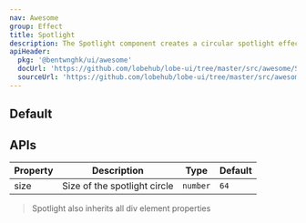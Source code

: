 ```yaml
---
nav: Awesome
group: Effect
title: Spotlight
description: The Spotlight component creates a circular spotlight effect that follows the user's mouse cursor, useful for creating interactive hover effects.
apiHeader:
  pkg: '@bentwnghk/ui/awesome'
  docUrl: 'https://github.com/lobehub/lobe-ui/tree/master/src/awesome/Spotlight/index.md'
  sourceUrl: 'https://github.com/lobehub/lobe-ui/tree/master/src/awesome/Spotlight/index.tsx'
---
```


## Default

<code src="./demos/index.tsx" nopadding></code>

## APIs

| Property | Description                  | Type     | Default |
| -------- | ---------------------------- | -------- | ------- |
| size     | Size of the spotlight circle | `number` | `64`    |

> Spotlight also inherits all div element properties

